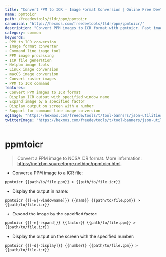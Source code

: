 ```yaml
---
title: "Convert PPM to ICR - Image Format Conversion | Online Free DevTools by Hexmos"
name: ppmtoicr
path: /freedevtools/tldr/ppm/ppmtoicr
canonical: "https://hexmos.com/freedevtools/tldr/ppm/ppmtoicr/"
description: "Convert PPM images to ICR format with ppmtoicr. Fast image format conversion using command line. Free online tool, no registration required."
category: common
keywords:
- PPM to ICR conversion
- Image format converter
- Command line image tool
- PPM image processing
- ICR file generation
- Netpbm image tools
- Linux image conversion
- macOS image conversion
- Convert raster images
- PPM to ICR command
features:
- Convert PPM images to ICR format
- Display ICR output with specified window name
- Expand image by a specified factor
- Display output on screen with a number
- Support for command-line image conversion
ogImage: "https://hexmos.com/freedevtools/t/tool-banners/json-utilities-banner.png"
twitterImage: "https://hexmos.com/freedevtools/t/tool-banners/json-utilities-banner.png"
---
```


# ppmtoicr

> Convert a PPM image to NCSA ICR format.
> More information: <https://netpbm.sourceforge.net/doc/ppmtoicr.html>.

- Convert a PPM image to a ICR file:

`ppmtoicr {{path/to/file.ppm}} > {{path/to/file.icr}}`

- Display the output in name:

`ppmtoicr {{[-w|-windowname]}} {{name}} {{path/to/file.ppm}} > {{path/to/file.icr}}`

- Expand the image by the specified factor:

`ppmtoicr {{[-e|-expand]}} {{factor}} {{path/to/file.ppm}} > {{path/to/file.icr}}`

- Display the output on the screen with the specified number:

`ppmtoicr {{[-d|-display]}} {{number}} {{path/to/file.ppm}} > {{path/to/file.icr}}`

